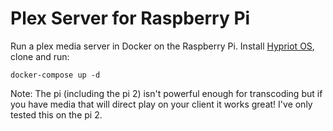# Plex Server for Raspberry Pi

Run a plex media server in Docker on the Raspberry Pi. Install [Hypriot OS](http://blog.hypriot.com/downloads), clone and run:

    docker-compose up -d

Note: The pi (including the pi 2) isn't powerful enough for transcoding but if you have media that will direct play on your client it works great! I've only tested this on the pi 2.
